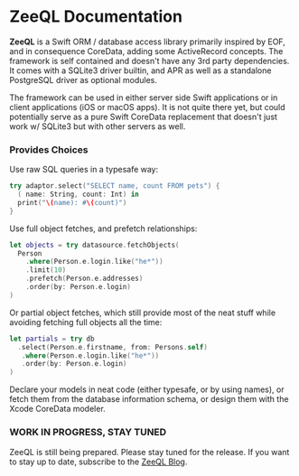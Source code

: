 # ZeeQL Documentation

**ZeeQL** is a Swift ORM / database access library primarily inspired by EOF,
and in consequence CoreData, adding some ActiveRecord concepts. 
The framework is self contained and doesn't have any 3rd party dependencies. 
It comes with a SQLite3 driver builtin, and APR as well as a standalone
PostgreSQL driver as optional modules.

The framework can be used in either server side Swift applications or in client
applications (iOS or macOS apps).
It is not quite there yet, but could potentially serve as a pure Swift CoreData
replacement that doesn't just work w/ SQLite3 but with other servers as well.

### Provides Choices

Use raw SQL queries in a typesafe way:

```swift
try adaptor.select("SELECT name, count FROM pets") {
  ( name: String, count: Int) in
  print("\(name): #\(count)")
}
```

Use full object fetches, and prefetch relationships:

```swift
let objects = try datasource.fetchObjects(
  Person
    .where(Person.e.login.like("he*"))
    .limit(10)
    .prefetch(Person.e.addresses)
    .order(by: Person.e.login)
)
```

Or partial object fetches, which still provide most of the neat stuff
while avoiding fetching full objects all the time:

```swift
let partials = try db
  .select(Person.e.firstname, from: Persons.self)
   .where(Person.e.login.like("he*"))
   .order(by: Person.e.login)
)
```

Declare your models in neat code (either typesafe, or by using names),
or fetch them from the database information schema,
or design them with the Xcode CoreData modeler.


### WORK IN PROGRESS, STAY TUNED

ZeeQL is still being prepared. Please stay tuned for the release. 
If you want to stay up to date, subscribe to the 
[ZeeQL Blog](http://zeeql.io/blog/).
